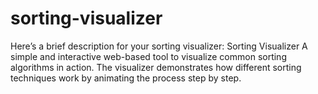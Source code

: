 # sorting-visualizer
 Here’s a brief description for your sorting visualizer:  Sorting Visualizer A simple and interactive web-based tool to visualize common sorting algorithms in action. The visualizer demonstrates how different sorting techniques work by animating the process step by step.
